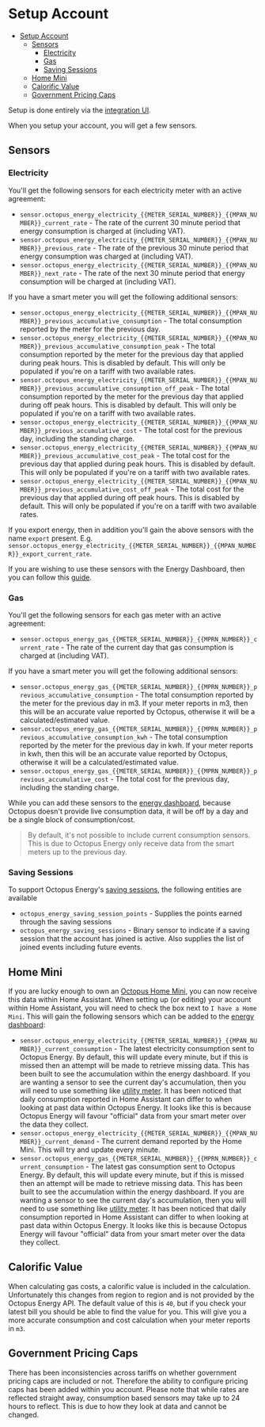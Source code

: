# Setup Account

- [Setup Account](#setup-account)
  - [Sensors](#sensors)
    - [Electricity](#electricity)
    - [Gas](#gas)
    - [Saving Sessions](#saving-sessions)
  - [Home Mini](#home-mini)
  - [Calorific Value](#calorific-value)
  - [Government Pricing Caps](#government-pricing-caps)


Setup is done entirely via the [integration UI](https://my.home-assistant.io/redirect/config_flow_start/?domain=octopus_energy).

When you setup your account, you will get a few sensors.

## Sensors

### Electricity

You'll get the following sensors for each electricity meter with an active agreement:

* `sensor.octopus_energy_electricity_{{METER_SERIAL_NUMBER}}_{{MPAN_NUMBER}}_current_rate` - The rate of the current 30 minute period that energy consumption is charged at (including VAT).
* `sensor.octopus_energy_electricity_{{METER_SERIAL_NUMBER}}_{{MPAN_NUMBER}}_previous_rate` - The rate of the previous 30 minute period that energy consumption was charged at (including VAT).
* `sensor.octopus_energy_electricity_{{METER_SERIAL_NUMBER}}_{{MPAN_NUMBER}}_next_rate` - The rate of the next 30 minute period that energy consumption will be charged at (including VAT).

If you have a smart meter you will get the following additional sensors:

* `sensor.octopus_energy_electricity_{{METER_SERIAL_NUMBER}}_{{MPAN_NUMBER}}_previous_accumulative_consumption` - The total consumption reported by the meter for the previous day.
* `sensor.octopus_energy_electricity_{{METER_SERIAL_NUMBER}}_{{MPAN_NUMBER}}_previous_accumulative_consumption_peak` - The total consumption reported by the meter for the previous day that applied during peak hours. This is disabled by default. This will only be populated if you're on a tariff with two available rates.
* `sensor.octopus_energy_electricity_{{METER_SERIAL_NUMBER}}_{{MPAN_NUMBER}}_previous_accumulative_consumption_off_peak` - The total consumption reported by the meter for the previous day that applied during off peak hours. This is disabled by default. This will only be populated if you're on a tariff with two available rates.
* `sensor.octopus_energy_electricity_{{METER_SERIAL_NUMBER}}_{{MPAN_NUMBER}}_previous_accumulative_cost` - The total cost for the previous day, including the standing charge.
* `sensor.octopus_energy_electricity_{{METER_SERIAL_NUMBER}}_{{MPAN_NUMBER}}_previous_accumulative_cost_peak` - The total cost for the previous day that applied during peak hours. This is disabled by default. This will only be populated if you're on a tariff with two available rates.
* `sensor.octopus_energy_electricity_{{METER_SERIAL_NUMBER}}_{{MPAN_NUMBER}}_previous_accumulative_cost_off_peak` - The total cost for the previous day that applied during off peak hours. This is disabled by default. This will only be populated if you're on a tariff with two available rates.

If you export energy, then in addition you'll gain the above sensors with the name `export` present. E.g. `sensor.octopus_energy_electricity_{{METER_SERIAL_NUMBER}}_{{MPAN_NUMBER}}_export_current_rate`.

If you are wishing to use these sensors with the Energy Dashboard, then you can follow this [guide](./energy_dashboard.md).

### Gas

You'll get the following sensors for each gas meter with an active agreement:

* `sensor.octopus_energy_gas_{{METER_SERIAL_NUMBER}}_{{MPRN_NUMBER}}_current_rate` - The rate of the current day that gas consumption is charged at (including VAT).

If you have a smart meter you will get the following additional sensors:

* `sensor.octopus_energy_gas_{{METER_SERIAL_NUMBER}}_{{MPRN_NUMBER}}_previous_accumulative_consumption` - The total consumption reported by the meter for the previous day in m3. If your meter reports in m3, then this will be an accurate value reported by Octopus, otherwise it will be a calculated/estimated value.
* `sensor.octopus_energy_gas_{{METER_SERIAL_NUMBER}}_{{MPRN_NUMBER}}_previous_accumulative_consumption_kwh` - The total consumption reported by the meter for the previous day in kwh. If your meter reports in kwh, then this will be an accurate value reported by Octopus, otherwise it will be a calculated/estimated value.
* `sensor.octopus_energy_gas_{{METER_SERIAL_NUMBER}}_{{MPRN_NUMBER}}_previous_accumulative_cost` - The total cost for the previous day, including the standing charge.

While you can add these sensors to the [energy dashboard](https://www.home-assistant.io/blog/2021/08/04/home-energy-management/), because Octopus doesn't provide live consumption data, it will be off by a day and be a single block of consumption/cost.

> By default, it's not possible to include current consumption sensors. This is due to Octopus Energy only receive data from the smart meters up to the previous day.

### Saving Sessions

To support Octopus Energy's [saving sessions](https://octopus.energy/saving-sessions/), the following entities are available

* `octopus_energy_saving_session_points` - Supplies the points earned through the saving sessions
* `octopus_energy_saving_sessions` - Binary sensor to indicate if a saving session that the account has joined is active. Also supplies the list of joined events including future events.

## Home Mini

If you are lucky enough to own an [Octopus Home Mini](https://octopus.energy/blog/octopus-home-mini/), you can now receive this data within Home Assistant. When setting up (or editing) your account within Home Assistant, you will need to check the box next to `I have a Home Mini`. This will gain the following sensors which can be added to the  [energy dashboard](https://www.home-assistant.io/blog/2021/08/04/home-energy-management/):

* `sensor.octopus_energy_electricity_{{METER_SERIAL_NUMBER}}_{{MPAN_NUMBER}}_current_consumption` - The latest electricity consumption sent to Octopus Energy. By default, this will update every minute, but if this is missed then an attempt will be made to retrieve missing data. This has been built to see the accumulation within the energy dashboard. If you are wanting a sensor to see the current day's accumulation, then you will need to use something like [utility meter](https://www.home-assistant.io/integrations/utility_meter/). It has been noticed that daily consumption reported in Home Assistant can differ to when looking at past data within Octopus Energy. It looks like this is because Octopus Energy will favour "official" data from your smart meter over the data they collect.
* `sensor.octopus_energy_electricity_{{METER_SERIAL_NUMBER}}_{{MPAN_NUMBER}}_current_demand` - The current demand reported by the Home Mini. This will try and update every minute.
* `sensor.octopus_energy_gas_{{METER_SERIAL_NUMBER}}_{{MPRN_NUMBER}}_current_consumption` - The latest gas consumption sent to Octopus Energy. By default, this will update every minute, but if this is missed then an attempt will be made to retrieve missing data. This has been built to see the accumulation within the energy dashboard. If you are wanting a sensor to see the current day's accumulation, then you will need to use something like [utility meter](https://www.home-assistant.io/integrations/utility_meter/). It has been noticed that daily consumption reported in Home Assistant can differ to when looking at past data within Octopus Energy. It looks like this is because Octopus Energy will favour "official" data from your smart meter over the data they collect.

## Calorific Value

When calculating gas costs, a calorific value is included in the calculation. Unfortunately this changes from region to region and is not provided by the Octopus Energy API. The default value of this is `40`, but if you check your latest bill you should be able to find the value for you. This will give you a more accurate consumption and cost calculation when your meter reports in `m3`.

## Government Pricing Caps

There has been inconsistencies across tariffs on whether government pricing caps are included or not. Therefore the ability to configure pricing caps has been added within you account. Please note that while rates are reflected straight away, consumption based sensors may take up to 24 hours to reflect. This is due to how they look at data and cannot be changed.